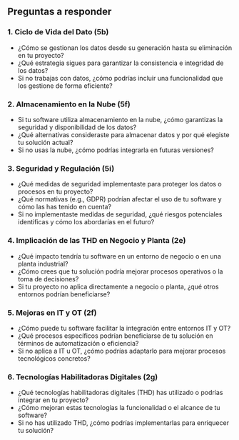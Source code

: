 ## Preguntas a responder

### 1. Ciclo de Vida del Dato (5b)
- ¿Cómo se gestionan los datos desde su generación hasta su eliminación en tu proyecto?
- ¿Qué estrategia sigues para garantizar la consistencia e integridad de los datos?
- Si no trabajas con datos, ¿cómo podrías incluir una funcionalidad que los gestione de forma eficiente?

### 2. Almacenamiento en la Nube (5f)
- Si tu software utiliza almacenamiento en la nube, ¿cómo garantizas la seguridad y disponibilidad de los datos?
- ¿Qué alternativas consideraste para almacenar datos y por qué elegiste tu solución actual?
- Si no usas la nube, ¿cómo podrías integrarla en futuras versiones?

### 3. Seguridad y Regulación (5i)
- ¿Qué medidas de seguridad implementaste para proteger los datos o procesos en tu proyecto?
- ¿Qué normativas (e.g., GDPR) podrían afectar el uso de tu software y cómo las has tenido en cuenta?
- Si no implementaste medidas de seguridad, ¿qué riesgos potenciales identificas y cómo los abordarías en el futuro?

### 4. Implicación de las THD en Negocio y Planta (2e)
- ¿Qué impacto tendría tu software en un entorno de negocio o en una planta industrial?
- ¿Cómo crees que tu solución podría mejorar procesos operativos o la toma de decisiones?
- Si tu proyecto no aplica directamente a negocio o planta, ¿qué otros entornos podrían beneficiarse?

### 5. Mejoras en IT y OT (2f)
- ¿Cómo puede tu software facilitar la integración entre entornos IT y OT?
- ¿Qué procesos específicos podrían beneficiarse de tu solución en términos de automatización o eficiencia?
- Si no aplica a IT u OT, ¿cómo podrías adaptarlo para mejorar procesos tecnológicos concretos?

### 6. Tecnologías Habilitadoras Digitales (2g)
- ¿Qué tecnologías habilitadoras digitales (THD) has utilizado o podrías integrar en tu proyecto?
- ¿Cómo mejoran estas tecnologías la funcionalidad o el alcance de tu software?
- Si no has utilizado THD, ¿cómo podrías implementarlas para enriquecer tu solución?


